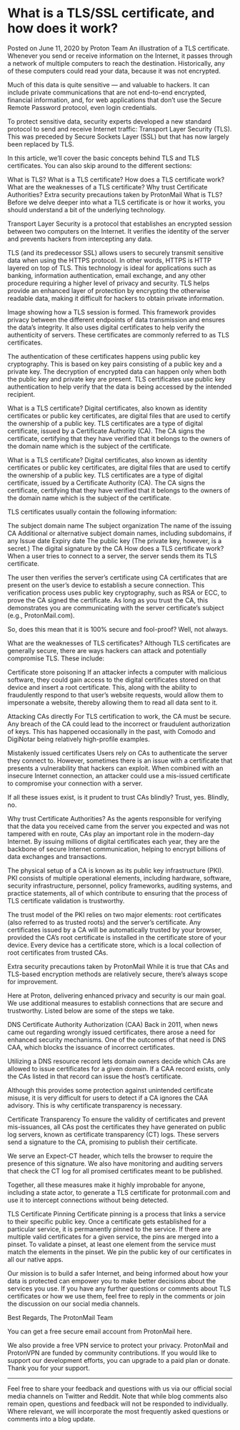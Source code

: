# What is a TLS/SSL certificate, and how does it work?

Posted on June 11, 2020 by Proton Team
An illustration of a TLS certificate.
Whenever you send or receive information on the Internet, it passes through a network of multiple computers to reach the destination. Historically, any of these computers could read your data, because it was not encrypted.

Much of this data is quite sensitive — and valuable to hackers. It can include private communications that are not end-to-end encrypted, financial information, and, for web applications that don’t use the Secure Remote Password protocol, even login credentials.

To protect sensitive data, security experts developed a new standard protocol to send and receive Internet traffic: Transport Layer Security (TLS). This was preceded by Secure Sockets Layer (SSL) but that has now largely been replaced by TLS.

In this article, we’ll cover the basic concepts behind TLS and TLS certificates. You can also skip around to the different sections:

What is TLS?
What is a TLS certificate?
How does a TLS certificate work?
What are the weaknesses of a TLS certificate?
Why trust Certificate Authorities?
Extra security precautions taken by ProtonMail
What is TLS?
Before we delve deeper into what a TLS certificate is or how it works, you should understand a bit of the underlying technology.

Transport Layer Security is a protocol that establishes an encrypted session between two computers on the Internet. It verifies the identity of the server and prevents hackers from intercepting any data.

TLS (and its predecessor SSL) allows users to securely transmit sensitive data when using the HTTPS protocol. In other words, HTTPS is HTTP layered on top of TLS. This technology is ideal for applications such as banking, information authentication, email exchange, and any other procedure requiring a higher level of privacy and security. TLS helps provide an enhanced layer of protection by encrypting the otherwise readable data, making it difficult for hackers to obtain private information.

Image showing how a TLS session is formed.
This framework provides privacy between the different endpoints of data transmission and ensures the data’s integrity. It also uses digital certificates to help verify the authenticity of servers. These certificates are commonly referred to as TLS certificates.

The authentication of these certificates happens using public key cryptography. This is  based on key pairs consisting of a public key and a private key. The decryption of encrypted data can happen only when both the public key and private key are present. TLS certificates use public key authentication to help verify that the data is being accessed by the intended recipient.

What is a TLS certificate?
Digital certificates, also known as identity certificates or public key certificates, are digital files that are used to certify the ownership of a public key. TLS certificates are a type of digital certificate, issued by a Certificate Authority (CA). The CA signs the certificate, certifying that they have verified that it belongs to the owners of the domain name which is the subject of the certificate.

What is a TLS certificate?
Digital certificates, also known as identity certificates or public key certificates, are digital files that are used to certify the ownership of a public key. TLS certificates are a type of digital certificate, issued by a Certificate Authority (CA). The CA signs the certificate, certifying that they have verified that it belongs to the owners of the domain name which is the subject of the certificate.

TLS certificates usually contain the following information:

The subject domain name
The subject organization
The name of the issuing CA
Additional or alternative subject domain names, including subdomains, if any
Issue date
Expiry date
The public key (The private key, however, is a secret.)
The digital signature by the CA
How does a TLS certificate work?
When a user tries to connect to a server, the server sends them its TLS certificate.

The user then verifies the server’s certificate using CA certificates that are present on the user’s device to establish a secure connection. This verification process uses public key cryptography, such as RSA or ECC, to prove the CA signed the certificate. As long as you trust the CA, this demonstrates you are communicating with the server certificate’s subject (e.g., ProtonMail.com).

So, does this mean that it is 100% secure and fool-proof? Well, not always.

What are the weaknesses of TLS certificates?
Although TLS certificates are generally secure, there are ways hackers can attack and potentially compromise TLS. These include:

Certificate store poisoning
If an attacker infects a computer with malicious software, they could gain access to the digital certificates stored on that device and insert a root certificate. This, along with the ability to fraudulently respond to that user’s website requests, would allow them to impersonate a website, thereby allowing them to read all data sent to it.

Attacking CAs directly
For TLS certification to work, the CA must be secure. Any breach of the CA could lead to the incorrect or fraudulent authorization of keys. This has happened occasionally in the past, with Comodo and DigiNotar being relatively high-profile examples.

Mistakenly issued certificates
Users rely on CAs to authenticate the server they connect to. However, sometimes there is an issue with a certificate that presents a vulnerability that hackers can exploit. When combined with an insecure Internet connection, an attacker could use a mis-issued certificate to compromise your connection with a server.

If all these issues exist, is it prudent to trust CAs blindly? Trust, yes. Blindly, no.

Why trust Certificate Authorities?
As the agents responsible for verifying that the data you received came from the server you expected and was not tampered with en route, CAs play an important role in the modern-day Internet. By issuing millions of digital certificates each year, they are the backbone of secure Internet communication, helping to encrypt billions of data exchanges and transactions.

The physical setup of a CA is known as its public key infrastructure (PKI). PKI consists of multiple operational elements, including hardware, software, security infrastructure, personnel, policy frameworks, auditing systems, and practice statements, all of which contribute to ensuring that the process of TLS certificate validation is trustworthy.

The trust model of the PKI relies on two major elements: root certificates (also referred to as trusted roots) and the server’s certificate. Any certificates issued by a CA will be automatically trusted by your browser, provided the CA’s root certificate is installed in the certificate store of your device. Every device has a certificate store, which is a local collection of root certificates from trusted CAs.

Extra security precautions taken by ProtonMail
While it is true that CAs and TLS-based encryption methods are relatively secure, there’s always scope for improvement.

Here at Proton, delivering enhanced privacy and security is our main goal. We use additional measures to establish connections that are secure and trustworthy. Listed below are some of the steps we take.

DNS Certificate Authority Authorization (CAA)
Back in 2011, when news came out regarding wrongly issued certificates, there arose a need for enhanced security mechanisms. One of the outcomes of that need is DNS CAA, which blocks the issuance of incorrect certificates.

Utilizing a DNS resource record lets domain owners decide which CAs are allowed to issue certificates for a given domain. If a CAA record exists, only the CAs listed in that record can issue the host’s certificate.

Although this provides some protection against unintended certificate misuse, it is very difficult for users to detect if a CA ignores the CAA advisory. This is why certificate transparency is necessary.

Certificate Transparency
To ensure the validity of certificates and prevent mis-issuances, all CAs post the certificates they have generated on public log servers, known as certificate transparency (CT) logs. These servers send a signature to the CA, promising to publish their certificate.

We serve an Expect-CT header, which tells the browser to require the presence of this signature. We also have monitoring and auditing servers that check the CT log for all promised certificates meant to be published.

Together, all these measures make it highly improbable for anyone, including a state actor, to generate a TLS certificate for protonmail.com and use it to intercept connections without being detected.

TLS Certificate Pinning
Certificate pinning is a process that links a service to their specific public key. Once a certificate gets established for a particular service, it is permanently pinned to the service. If there are multiple valid certificates for a given service, the pins are merged into a pinset. To validate a pinset, at least one element from the service must match the elements in the pinset. We pin the public key of our certificates in all our native apps.

Our mission is to build a safer Internet, and being informed about how your data is protected can empower you to make better decisions about the services you use. If you have any further questions or comments about TLS certificates or how we use them, feel free to reply in the comments or join the discussion on our social media channels.

Best Regards,
The ProtonMail Team

You can get a free secure email account from ProtonMail here.

We also provide a free VPN service to protect your privacy. ProtonMail and ProtonVPN are funded by community contributions. If you would like to support our development efforts, you can upgrade to a paid plan or donate. Thank you for your support.

***

Feel free to share your feedback and questions with us via our official social media channels on Twitter and Reddit. Note that while blog comments also remain open, questions and feedback will not be responded to individually. Where relevant, we will incorporate the most frequently asked questions or comments into a blog update.
